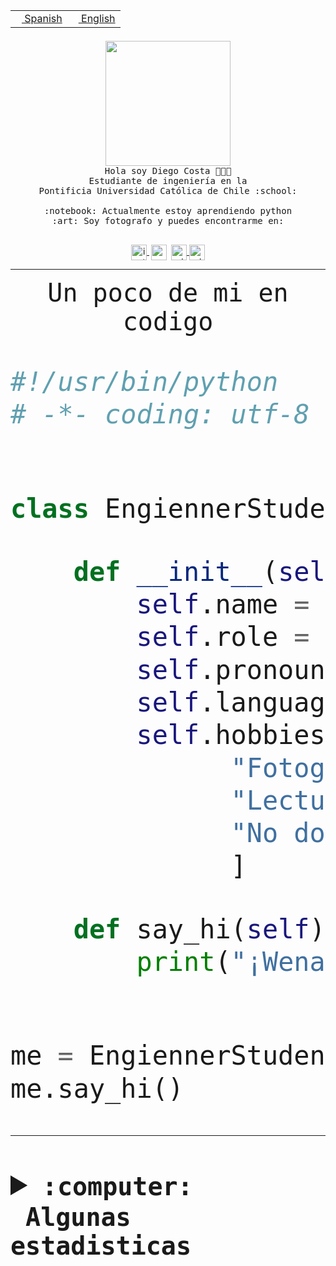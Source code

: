 <table border="0"  align="right">
 <tr><td><a href="README.md"><img src="https://upload.wikimedia.org/wikipedia/commons/thumb/8/89/Bandera_de_Espa%C3%B1a.svg/1200px-Bandera_de_Espa%C3%B1a.svg.png" height="10"> Spanish</a></td>
 <td><a href="README.en.md"><img src="https://upload.wikimedia.org/wikipedia/commons/a/a4/Flag_of_the_United_States.svg" height="10"> English</a></td></tr>
</table><br><br><br>


<p align="center">
  <img src="https://github.com/diegocostares/diegocostares/blob/main/Images/aaa2.gif?raw=true" height="200px">
  <br><samp>
    Hola soy Diego Costa 👨🏻‍💻<br>
    Estudiante de ingeniería en la <br>
    Pontificia Universidad Católica de Chile :school:<br>
  <br>
    :notebook: Actualmente estoy aprendiendo python <br>
    :art: Soy fotografo y puedes encontrarme en: <br>
  <br></samp>
  
</p>

<p align="center">
   <a href="https://instagram.com/diegocosta_no" target="blank">
    <img 
    align="center" src="https://cdn.jsdelivr.net/npm/simple-icons@3.0.1/icons/instagram.svg" alt="instagram" height="25px" width="25px" />
  </a>
  <a style="border: 3px solid; color: white;"href="https://t.me/diegocosta_no" target="blank">
  <img
  align="center" alt="Telegram" width="25px" src="https://icons-for-free.com/iconfiles/png/512/Telegram-1324888767380505522.png" />
</a>
<a href="https://api.whatsapp.com/send?phone=56971897835&text=Hola!" target="blank">
  <img
  align="center" alt="wtsp" width="25px" src="https://img.icons8.com/pastel-glyph/2x/whatsapp--v2.png" />
</a>
<a href="https://www.linkedin.com/in/diego-costa-786249213/" target="blank">
  <img
  align="center" alt="wtsp" width="25px" src="https://img.icons8.com/metro/452/linkedin.png" />
</a>

  </a>
</p>

---


<p align="center"><font size="25"><samp>Un poco de mi en codigo</samp></front></p>


```python
#!/usr/bin/python
# -*- coding: utf-8 -*-


class EngiennerStudent:

    def __init__(self):
        self.name = "Diego Costa"
        self.role = "Estudiante"
        self.pronouns = "he/him"
        self.language_spoken = ["es_CL", "en_US"]
        self.hobbies = [
              "Fotografia",
              "Lectura",
              "No dormir",
              ]

    def say_hi(self):
        print("¡Wena mundo!")


me = EngiennerStudent()
me.say_hi()
```
---
<details>
  <summary><b><samp>:computer: &nbsp;Algunas estadisticas</samp></b></summary>
  <br/></p>

<!--START_SECTION:waka-->
![Code Time](http://img.shields.io/badge/Code%20Time-733%20hrs%2039%20mins-blue)

**Soy nocturno 🦉** 

```text
🌞 Mañana     7 commits      ░░░░░░░░░░░░░░░░░░░░░░░░░   1.15% 
🌆 Día        194 commits    ████████░░░░░░░░░░░░░░░░░   31.91% 
🌃 Tarde      241 commits    ██████████░░░░░░░░░░░░░░░   39.64% 
🌙 Noche      166 commits    ██████░░░░░░░░░░░░░░░░░░░   27.3%

```
📅 **Soy más productivo los Miércoles** 

```text
Lunes        70 commits     ███░░░░░░░░░░░░░░░░░░░░░░   11.51% 
Martes       74 commits     ███░░░░░░░░░░░░░░░░░░░░░░   12.17% 
Miércoles    134 commits    █████░░░░░░░░░░░░░░░░░░░░   22.04% 
Jueves       74 commits     ███░░░░░░░░░░░░░░░░░░░░░░   12.17% 
Viernes      59 commits     ██░░░░░░░░░░░░░░░░░░░░░░░   9.7% 
Sábado       91 commits     ███░░░░░░░░░░░░░░░░░░░░░░   14.97% 
Domingo      106 commits    ████░░░░░░░░░░░░░░░░░░░░░   17.43%

```


📊 **Esta semana me dediqué a** 

```text
🐱‍💻 Proyectos: 
TempLex                  11 hrs 35 mins      ██████████████████░░░░░░░   74.78% 
TemPlatex                1 hr 43 mins        ██░░░░░░░░░░░░░░░░░░░░░░░   11.14% 
latex-templates          1 hr 35 mins        ██░░░░░░░░░░░░░░░░░░░░░░░   10.32% 
login_MP                 25 mins             ░░░░░░░░░░░░░░░░░░░░░░░░░   2.77% 
myfirstdoc               4 mins              ░░░░░░░░░░░░░░░░░░░░░░░░░   0.45%

```


 Last Updated on 19/11/2022 22:24:40 UTC
<!--END_SECTION:waka-->
  
  

<p align="center"> <img src="https://github-readme-stats.vercel.app/api?username=diegocostares&show_icons=true&theme=ayu-mirage" alt="abhisheknaiidu" /></p>
 
</details>
